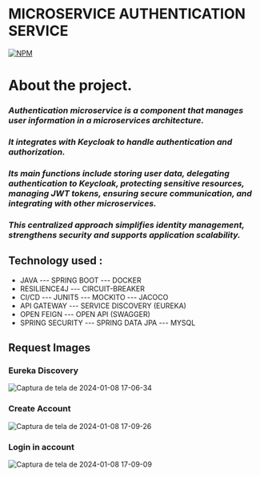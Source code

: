 # MICROSERVICE AUTHENTICATION SERVICE

[![NPM](https://img.shields.io/npm/l/react)](https://github.com/JoelMaciel/Product-Catalog/blob/readm/LICENCE)

# About the project.

### *Authentication microservice is a component that manages user information in a microservices architecture.*

### *It integrates with Keycloak to handle authentication and authorization.*
### *Its main functions include storing user data, delegating  authentication to Keycloak, protecting sensitive resources, managing JWT tokens,  ensuring secure communication, and integrating with other microservices.*
### *This centralized approach simplifies identity management, strengthens security  and supports application scalability.*




## Technology used :
-  JAVA ---  SPRING BOOT ---  DOCKER 
-  RESILIENCE4J --- CIRCUIT-BREAKER
-  CI/CD --- JUNIT5 ---  MOCKITO --- JACOCO
-  API GATEWAY ---  SERVICE DISCOVERY (EUREKA)
-  OPEN FEIGN --- OPEN API (SWAGGER)
-  SPRING SECURITY --- SPRING DATA JPA --- MYSQL


## Request Images

### Eureka Discovery
![Captura de tela de 2024-01-08 17-06-34](https://github.com/JoelMaciel/KAF-AUTHENTICATION-SERVICE/assets/77079093/59454fe7-93d7-4826-bd00-062bb24e9bfb)


### Create Account
![Captura de tela de 2024-01-08 17-09-26](https://github.com/JoelMaciel/KAF-AUTHENTICATION-SERVICE/assets/77079093/338ae4a9-0082-47a8-8df0-0b6a2495d2f0)

### Login in account
![Captura de tela de 2024-01-08 17-09-09](https://github.com/JoelMaciel/KAF-AUTHENTICATION-SERVICE/assets/77079093/15136eb0-253e-403a-a705-112b9117249f)







